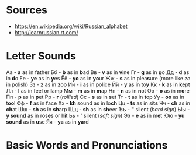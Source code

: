 # Sources
  - https://en.wikipedia.org/wiki/Russian_alphabet
  - http://learnrussian.rt.com/

# Letter Sounds
Аа - **a** as in f**a**ther
Бб - **b** as in **b**ad
Вв - **v** as in **v**ine
Гг - **g** as in **g**o
Дд - **d** as in **d**o
Ее - **ye** as in **y**es
Ёё - **yo** as in **yo**ur
Жж - **s** as in plea**s**ure (more like *ze* in polish)
Зз - **z** as in **z**oo
Ии - **i** as in pol**i**ce
Йй - **y** as in to**y**
Кк - **k** as in **k**ept
Лл - **l** as in feel or **l**amp
Мм - **m** as in **m**ap
Нн - **n** as in **n**ot
Оо - **o** as in m**o**re
Пп - **p** as in **p**et
Рр - **r** (*rollled*)
Сс - **s** as in **s**et
Тт - **t** as in **t**op
Уу - **oo** as in t**oo**l
Фф - **f** as in **f**ace
Хх - **kh** sound as in lo**ch**
Цц - **ts** as in si**ts**
Чч - **ch** as in **ch**at
Шш - **sh** as in **sh**arp
Щщ - **sh** as in **sh**eer
Ъъ - **"** silent (*hard sign*)
Ыы - **y sound** as in ros**e**s or h**i**t
Ьь - **'** silent (*soft sign*)
Ээ - **e** as in m**e**t
Юю - **yu sound** as in **u**se
Яя - **ya** as in **ya**rd

# Basic Words and Pronunciations 

